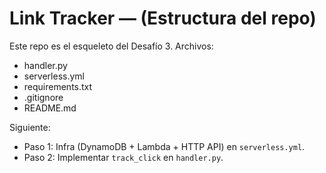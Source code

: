 # Link Tracker — (Estructura del repo)
Este repo es el esqueleto del Desafío 3.
Archivos:
- handler.py
- serverless.yml
- requirements.txt
- .gitignore
- README.md

Siguiente:
- Paso 1: Infra (DynamoDB + Lambda + HTTP API) en `serverless.yml`.
- Paso 2: Implementar `track_click` en `handler.py`.
